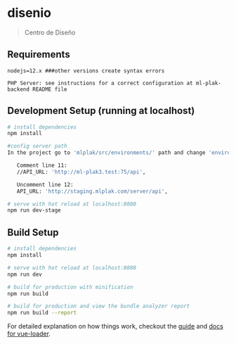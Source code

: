 # disenio

> Centro de Diseño

## Requirements



``` Be warned!: if there is a syntax error after installing dependencies without any errors it traces back due to bugs while parsing characters to the default server configuration, so you should delete those '///' dashes if you see the error
nodejs=12.x ###other versions create syntax errors

PHP Server: see instructions for a correct configuration at ml-plak-backend README file
```

## Development Setup (running at localhost)

``` bash
# install dependencies
npm install

#config server path
In the project go to 'mlplak/src/environments/' path and change 'environment.ts' file:

   Comment line 11:
   //API_URL: 'http://ml-plak3.test:75/api',

   Uncomment line 12:
   API_URL: 'http://staging.mlplak.com/server/api',

# serve with hot reload at localhost:8080
npm run dev-stage

```

## Build Setup

``` bash
# install dependencies
npm install

# serve with hot reload at localhost:8080
npm run dev

# build for production with minification
npm run build

# build for production and view the bundle analyzer report
npm run build --report
```

For detailed explanation on how things work, checkout the [guide](http://vuejs-templates.github.io/webpack/) and [docs for vue-loader](http://vuejs.github.io/vue-loader).
